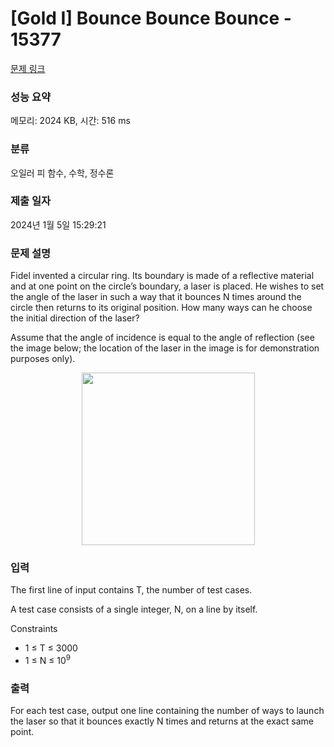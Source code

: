 # [Gold I] Bounce Bounce Bounce - 15377 

[문제 링크](https://www.acmicpc.net/problem/15377) 

### 성능 요약

메모리: 2024 KB, 시간: 516 ms

### 분류

오일러 피 함수, 수학, 정수론

### 제출 일자

2024년 1월 5일 15:29:21

### 문제 설명

<p>Fidel invented a circular ring. Its boundary is made of a reflective material and at one point on the circle’s boundary, a laser is placed. He wishes to set the angle of the laser in such a way that it bounces N times around the circle then returns to its original position. How many ways can he choose the initial direction of the laser?</p>

<p>Assume that the angle of incidence is equal to the angle of reflection (see the image below; the location of the laser in the image is for demonstration purposes only).</p>

<p style="text-align:center"><img alt="" src="https://onlinejudgeimages.s3-ap-northeast-1.amazonaws.com/problem/15377/1.png" style="height:276px; width:277px"></p>

### 입력 

 <p>The first line of input contains T, the number of test cases.</p>

<p>A test case consists of a single integer, N, on a line by itself.</p>

<p>Constraints</p>

<ul>
	<li>1 ≤ T ≤ 3000</li>
	<li>1 ≤ N ≤ 10<sup>9</sup></li>
</ul>

### 출력 

 <p>For each test case, output one line containing the number of ways to launch the laser so that it bounces exactly N times and returns at the exact same point.</p>


